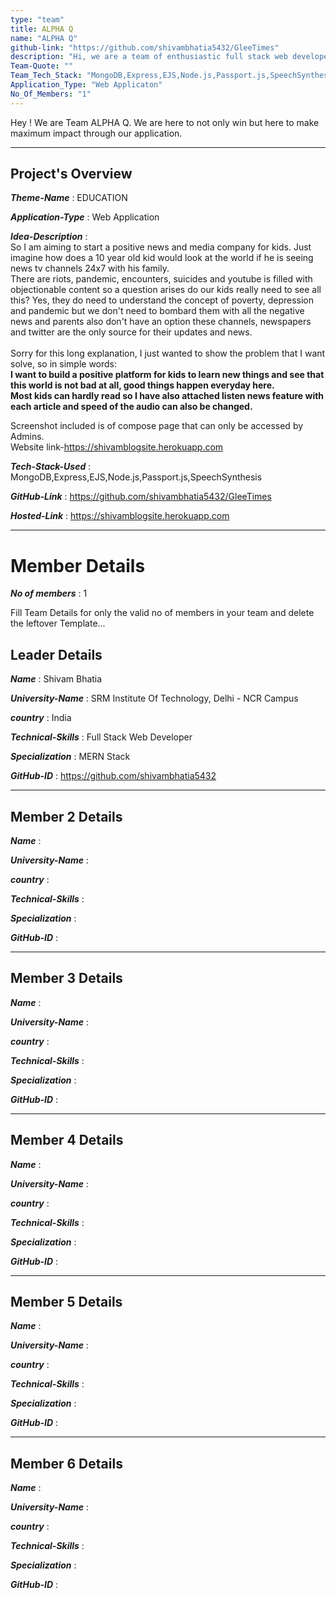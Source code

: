```yaml
---
type: "team"                                                        
title: ALPHA Q
name: "ALPHA Q"
github-link: "https://github.com/shivambhatia5432/GleeTimes"
description: "Hi, we are a team of enthusiastic full stack web developers."
Team-Quote: ""
Team_Tech_Stack: "MongoDB,Express,EJS,Node.js,Passport.js,SpeechSynthesis"
Application_Type: "Web Applicaton"
No_Of_Members: "1"
---
```


Hey ! We are Team ALPHA Q. We are here to not only win but here to make maximum impact through our application.

---

## Project's Overview

_**Theme-Name**_ : EDUCATION

_**Application-Type**_ :   Web Application

_**Idea-Description**_ :  <br>
So I am aiming to start a positive news and media company for kids. Just imagine how does a 10 year old kid would look at the world if he is seeing news tv channels 24x7 with his family.<br>
There are riots, pandemic, encounters, suicides and youtube is filled with objectionable content so a question arises do our kids really need to see all this?
Yes, they do need to understand the concept of poverty, depression and pandemic but we don't need to bombard them with all the negative news and parents also don't have an option these channels, newspapers and twitter are the only source for their updates and news.<br>
<br>
Sorry for this long explanation, I just wanted to show the problem that I want solve, so in simple words:<br>
<b>
I want to build a positive platform for kids to learn new things and see that this world is not bad at all, good things happen everyday here.<br>
Most kids can hardly read so I have also attached listen news feature with each article and speed of the audio can also be changed.<br>
</b>

Screenshot included is of compose page that can only be accessed by Admins.<br>
Website link-https://shivamblogsite.herokuapp.com

_**Tech-Stack-Used**_ :   MongoDB,Express,EJS,Node.js,Passport.js,SpeechSynthesis

_**GitHub-Link**_ :   https://github.com/shivambhatia5432/GleeTimes

_**Hosted-Link**_ :    https://shivamblogsite.herokuapp.com

---

# Member Details

_**No of members**_ : 1

Fill Team Details for only the valid no of members in your team and delete the leftover Template...

## Leader Details

_**Name**_ : Shivam Bhatia

_**University-Name**_ : SRM Institute Of Technology, Delhi - NCR Campus

_**country**_ : India
 
_**Technical-Skills**_ : Full Stack Web Developer

_**Specialization**_ : MERN Stack

_**GitHub-ID**_ :  https://github.com/shivambhatia5432

---

## Member 2 Details

_**Name**_ :

_**University-Name**_ : 

_**country**_ :
 
_**Technical-Skills**_ :

_**Specialization**_ :

_**GitHub-ID**_ :   

---

## Member 3 Details

_**Name**_ :

_**University-Name**_ : 

_**country**_ :
 
_**Technical-Skills**_ :

_**Specialization**_ :

_**GitHub-ID**_ :   

---

## Member 4 Details

_**Name**_ :

_**University-Name**_ : 

_**country**_ :
 
_**Technical-Skills**_ :

_**Specialization**_ :

_**GitHub-ID**_ :  

---

## Member 5 Details

_**Name**_ :

_**University-Name**_ : 

_**country**_ :
 
_**Technical-Skills**_ :

_**Specialization**_ :

_**GitHub-ID**_ :  

---

## Member 6 Details

_**Name**_ :

_**University-Name**_ : 

_**country**_ :
 
_**Technical-Skills**_ :

_**Specialization**_ :

_**GitHub-ID**_ :  


